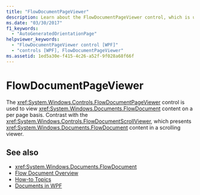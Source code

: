 ```yaml
---
title: "FlowDocumentPageViewer"
description: Learn about the FlowDocumentPageViewer control, which is used to view FlowDocument content on a per page basis.
ms.date: "03/30/2017"
f1_keywords: 
  - "AutoGeneratedOrientationPage"
helpviewer_keywords: 
  - "FlowDocumentPageViewer control [WPF]"
  - "controls [WPF], FlowDocumentPageViewer"
ms.assetid: 1ed5a30e-f415-4c26-a52f-9f028a68f66f
---
```

# FlowDocumentPageViewer

The <xref:System.Windows.Controls.FlowDocumentPageViewer> control is used to view <xref:System.Windows.Documents.FlowDocument> content on a per page basis. Contrast with the <xref:System.Windows.Controls.FlowDocumentScrollViewer>, which presents <xref:System.Windows.Documents.FlowDocument> content in a scrolling viewer.  
  
## See also

- <xref:System.Windows.Documents.FlowDocument>
- [Flow Document Overview](../advanced/flow-document-overview.md)
- [How-to Topics](../advanced/flow-content-elements-how-to-topics.md)
- [Documents in WPF](../advanced/documents-in-wpf.md)
